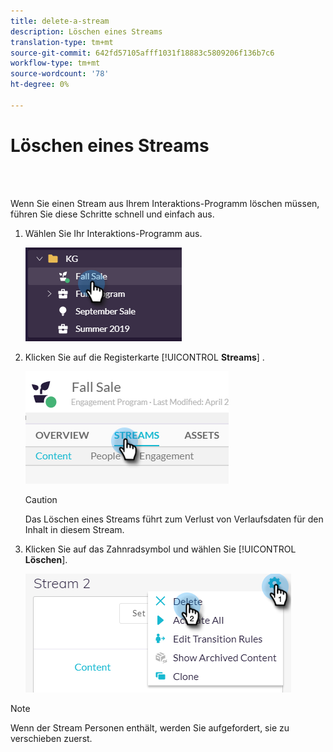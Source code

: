```yaml
---
title: delete-a-stream
description: Löschen eines Streams
translation-type: tm+mt
source-git-commit: 642fd57105afff1031f18883c5809206f136b7c6
workflow-type: tm+mt
source-wordcount: '78'
ht-degree: 0%

---
```



# Löschen eines Streams

<br> 

Wenn Sie einen Stream aus Ihrem Interaktions-Programm löschen müssen, führen Sie diese Schritte schnell und einfach aus.

1. Wählen Sie Ihr Interaktions-Programm aus.

   ![Bild eins](/help/sky/assets/engagement-programs/delete-a-stream/delete-a-stream-1.png)

1. Klicken Sie auf die Registerkarte [!UICONTROL **Streams**] .

   ![Bild zwei](/help/sky/assets/engagement-programs/delete-a-stream/delete-a-stream-2.png)

   >[!CAUTION]
   >
   >Das Löschen eines Streams führt zum Verlust von Verlaufsdaten für
   >den Inhalt in diesem Stream.

1. Klicken Sie auf das Zahnradsymbol und wählen Sie [!UICONTROL **Löschen**].

   ![Bild drei](/help/sky/assets/engagement-programs/delete-a-stream/delete-a-stream-3.png)

>[!NOTE]
>
>Wenn der Stream Personen enthält, werden Sie aufgefordert, sie zu verschieben
>zuerst.
